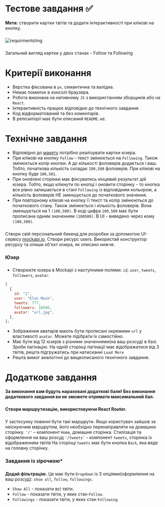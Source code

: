 # Тестове завдання ✅

<b>Мета:</b> створити картки твітів та додати інтерактивності при клікові на кнопку.

###

![requirmentsImg]()

###

Загальний вигляд картки у двох станах - Follow та Following

###

# Критерії виконання

- Верстка фіксована в `рх`, семантична та валідна.
- Немає помилок в консолі браузера.
- Робота виконана на нативному `JS` з використанням зборщиків або на `React`.
- Інтерактивність працює відповідно до технічного завдання.
- Код відформатований та без коментарів.
- В репозиторії має бути описаний `README.md`.

###

# Технічне завдання

- Відповідно до [макету](https://www.figma.com/file/zun1oP6NmS2Lmgbcj6e1IG/Test?node-id=0-1&t=fKfPK1hQF3isHhAC-0) потрібно реалізувати картки юзера.
- При клікові на кнопку `Follow` - текст змінюється на `Following`. Також змінюється колір кнопки. А до кількості фоловерів додається і ваш. Тобто, початкова кількість складає `100,500` фоловерів. При клікові на кнопку буде `100,501`.
- При оновлені сторінки має фіксуватись кінцевий результат дій юзера. Тобто, якщо клікнути по кнопці і оновити сторінку - то кнопка все рівно залишається в стані `Following` із відповідним кольором, а кількість фоловерів НЕ зменшується до початкового значення.
- При повторному клікові на кнопку її текст та колір змінюються до початкового стану. Також змінюється і кількість фоловерів. Вона зменшується на 1 `(100,500)`.
  В коді цифра `100,500` має бути прописана одним значенням `(100500)`. В UI - виведено через кому `(100,500)`.

###

Створи свій персональний бекенд для розробки за допомогою UI-сервісу [mockapi.io](https://mockapi.io). Створи ресурс users. Використай конструктор ресурсу та опиши об'єкт юзера, як описано нижче.

###

### Юзер

###

- Створюєте юзера в Mockapi з наступними полями: `id`, `user`, `tweets`, `followers`, `avatar`.

```js
[
  {
    id: "1",
    user: "Elon Mask",
    tweets: 777,
    followers: 10500,
    avatar: "url.jpg",
  },
];
```

- Зображення аватарів мають бути прописані окремими `url` у властивості `avatar`. Можете підібрати їх самостійно.
- Має бути від 12 юзерів з різними значеннями(на ваш розсуд) в базі. Зроби пагінацію. На одній сторінці пагінації має відображатися від 3 твітів, решта підгружатись при натисканні `Load More`
- Решта вимог аналогічні до вищеописаного технічного завдання.

###

###

# Додаткове завдання

<b>За виконання вам будуть нараховані додаткові бали! Без виконання додаткового завдання ви не зможете отримати максимальний бал.</b>

###

<b>Створи маршрутизацію, використовуючи React Router.</b>

###

У застосунку повинні бути такі маршрути. Якщо користувач зайшов за неіснуючим маршрутом, його необхідно перенаправляти на домашню сторінку. `'/'` – компонент `Home`, домашня сторінка. Стилізація та оформлення на ваш розсуд `'/tweets'` - компонент `tweets`, сторінка із відображенням твітів На сторінці `tweets` має бути кнопка `Back`, яка веде на головну сторінку.

###

### Завдання із зірочкою\*

###

<b>Додай фільтрацію.</b> Це має бути `Dropdown` із 3 опціями(оформлення на ваш розсуд): `show all`, `follow`, `followings`.

- `Show All` - показати всі твіти.
- `Follow` - показати твіти, у яких стан `Follow`.
- `Followings` - показати твіти, у яких стан `Following`.
